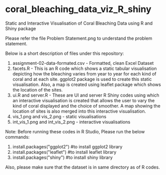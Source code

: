 # coral_bleaching_data_viz_R_shiny

Static and Interactive Visualisation of Coral Bleaching Data using R and Shiny package

Please refer the file Problem Statement.png to understand the problem statement.

Below is a short description of files under this repository:

1. assignment-02-data-formated.csv - Formatted, clean Excel Dataset
2. facets.R - This is an R code which shows a static tabular visualisation depicting how the bleaching varies from year to year for each kind of coral and at each site. ggplot2 package is used to create this static visualisation. Also, a map is created using leaflet package which shows the location of the sites. 
3. ui.R and server.R - These are UI and server R Shiny codes using which an interactive visualisation is created that allows the user to vary the kind of coral displayed and the choice of smoother. A map showing the location of sites is also merged into this interactive visualisation. 
4. vis_1.png and vis_2.png - static visualisations
5. int_vis_1.png and int_vis_2.png - interactive visualisations

Note: Before running these codes in R Studio, Please run the below commands:

1. install.packages("ggplot2") #to install ggplot2 library
2. install.packages("leaflet") #to install leaflet library
3. install.packages("shiny") #to install shiny library

Also, please make sure that the dataset is in same directory as of R codes.

